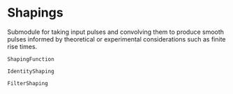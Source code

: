 # Shapings
Submodule for taking input pulses and convolving them to produce smooth pulses
informed by theoretical or experimental considerations such as finite rise
times.

```@docs
ShapingFunction
```

```@docs
IdentityShaping
```

```@docs
FilterShaping
```
